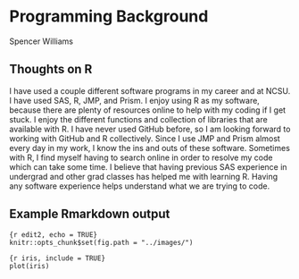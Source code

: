 Programming Background
================
Spencer Williams

## Thoughts on R

I have used a couple different software programs in my career and at
NCSU. I have used SAS, R, JMP, and Prism. I enjoy using R as my
software, because there are plenty of resources online to help with my
coding if I get stuck. I enjoy the different functions and collection of
libraries that are available with R. I have never used GitHub before, so
I am looking forward to working with GitHub and R collectively. Since I
use JMP and Prism almost every day in my work, I know the ins and outs
of these software. Sometimes with R, I find myself having to search
online in order to resolve my code which can take some time. I believe
that having previous SAS experience in undergrad and other grad classes
has helped me with learning R. Having any software experience helps
understand what we are trying to code.

## Example Rmarkdown output

    {r edit2, echo = TRUE}
    knitr::opts_chunk$set(fig.path = "../images/")

    {r iris, include = TRUE}
    plot(iris)
